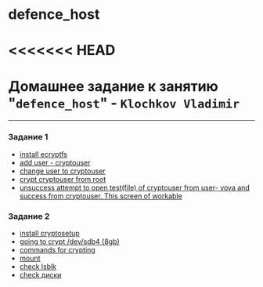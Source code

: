# defence_host
<<<<<<< HEAD
=======
# Домашнее задание к занятию "`defence_host`" - `Klochkov Vladimir`

---

### Задание 1
* [install ecryptfs]()
* [add user - cryptouser]()
* [change user to cryptouser]()
* [crypt cryptouser from root]()
* [unsuccess attempt to open test(file) of cryptouser from user- vova and success from cryptouser. This screen of workable]()


### Задание 2
* [install cryptosetup]()
* [going to crypt /dev/sdb4 (8gb)]()
* [commands for crypting]()
* [mount]()
* [check lsblk]()
* [check диски]()
